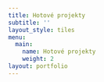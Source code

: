 ```yaml
---
title: Hotové projekty
subtitle: ''
layout_style: tiles
menu:
  main:
    name: Hotové projekty
    weight: 2
layout: portfolio
---
```


